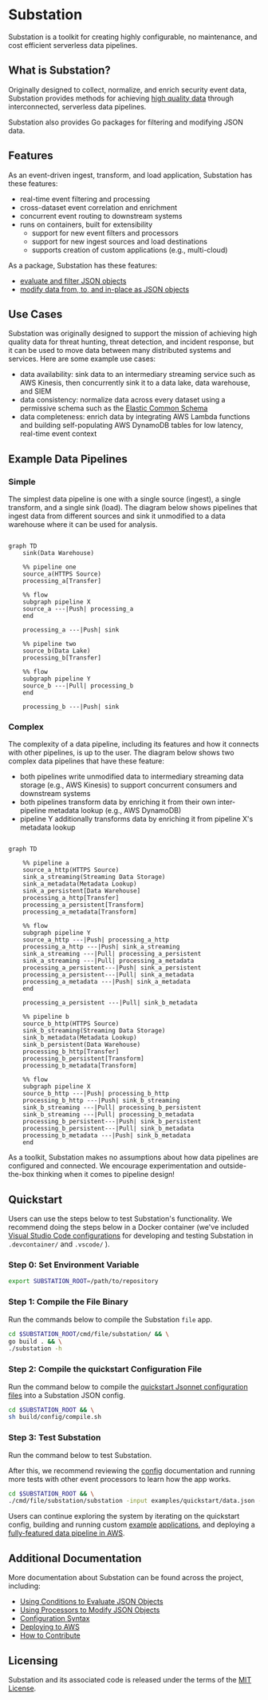 # Substation

Substation is a toolkit for creating highly configurable, no maintenance, and cost efficient serverless data pipelines.

## What is Substation?

Originally designed to collect, normalize, and enrich security event data, Substation provides methods for achieving [high quality data](https://en.wikipedia.org/wiki/Data_quality#Definitions) through interconnected, serverless data pipelines.

Substation also provides Go packages for filtering and modifying JSON data.

## Features

As an event-driven ingest, transform, and load application, Substation has these features:

* real-time event filtering and processing
* cross-dataset event correlation and enrichment
* concurrent event routing to downstream systems
* runs on containers, built for extensibility
  + support for new event filters and processors
  + support for new ingest sources and load destinations
  + supports creation of custom applications (e.g., multi-cloud)

As a package, Substation has these features:

* [evaluate and filter JSON objects](condition/)
* [modify data from, to, and in-place as JSON objects](process/)

## Use Cases

Substation was originally designed to support the mission of achieving high quality data for threat hunting, threat detection, and incident response, but it can be used to move data between many distributed systems and services. Here are some example use cases:

* data availability: sink data to an intermediary streaming service such as AWS Kinesis, then concurrently sink it to a data lake, data warehouse, and SIEM
* data consistency: normalize data across every dataset using a permissive schema such as the [Elastic Common Schema](https://www.elastic.co/guide/en/ecs/current/index.html)
* data completeness: enrich data by integrating AWS Lambda functions and building self-populating AWS DynamoDB tables for low latency, real-time event context

## Example Data Pipelines

### Simple

The simplest data pipeline is one with a single source (ingest), a single transform, and a single sink (load). The diagram below shows pipelines that ingest data from different sources and sink it unmodified to a data warehouse where it can be used for analysis.

```mermaid

graph TD
    sink(Data Warehouse)

    %% pipeline one
    source_a(HTTPS Source)
    processing_a[Transfer]

    %% flow
    subgraph pipeline X
    source_a ---|Push| processing_a
    end

    processing_a ---|Push| sink

    %% pipeline two
    source_b(Data Lake)
    processing_b[Transfer]

    %% flow
    subgraph pipeline Y
    source_b ---|Pull| processing_b
    end

    processing_b ---|Push| sink
```

### Complex

The complexity of a data pipeline, including its features and how it connects with other pipelines, is up to the user. The diagram below shows two complex data pipelines that have these feature:

* both pipelines write unmodified data to intermediary streaming data storage (e.g., AWS Kinesis) to support concurrent consumers and downstream systems
* both pipelines transform data by enriching it from their own inter-pipeline metadata lookup (e.g., AWS DynamoDB)
* pipeline Y additionally transforms data by enriching it from pipeline X's metadata lookup

```mermaid

graph TD

    %% pipeline a
    source_a_http(HTTPS Source)
    sink_a_streaming(Streaming Data Storage)
    sink_a_metadata(Metadata Lookup)
    sink_a_persistent[Data Warehouse]
    processing_a_http[Transfer]
    processing_a_persistent[Transform]
    processing_a_metadata[Transform]

    %% flow
    subgraph pipeline Y
    source_a_http ---|Push| processing_a_http
    processing_a_http ---|Push| sink_a_streaming
    sink_a_streaming ---|Pull| processing_a_persistent
    sink_a_streaming ---|Pull| processing_a_metadata
    processing_a_persistent---|Push| sink_a_persistent
    processing_a_persistent---|Pull| sink_a_metadata
    processing_a_metadata ---|Push| sink_a_metadata
    end

    processing_a_persistent ---|Pull| sink_b_metadata

    %% pipeline b
    source_b_http(HTTPS Source)
    sink_b_streaming(Streaming Data Storage)
    sink_b_metadata(Metadata Lookup)
    sink_b_persistent(Data Warehouse)
    processing_b_http[Transfer]
    processing_b_persistent[Transform]
    processing_b_metadata[Transform]

    %% flow
    subgraph pipeline X
    source_b_http ---|Push| processing_b_http
    processing_b_http ---|Push| sink_b_streaming
    sink_b_streaming ---|Pull| processing_b_persistent
    sink_b_streaming ---|Pull| processing_b_metadata
    processing_b_persistent---|Push| sink_b_persistent
    processing_b_persistent---|Pull| sink_b_metadata
    processing_b_metadata ---|Push| sink_b_metadata
    end
```

As a toolkit, Substation makes no assumptions about how data pipelines are configured and connected. We encourage experimentation and outside-the-box thinking when it comes to pipeline design!

## Quickstart

Users can use the steps below to test Substation's functionality. We recommend doing the steps below in a Docker container (we've included [Visual Studio Code configurations](https://code.visualstudio.com/docs/remote/containers) for developing and testing Substation in `.devcontainer/` and `.vscode/` ).

### Step 0: Set Environment Variable

```bash
export SUBSTATION_ROOT=/path/to/repository
```

### Step 1: Compile the File Binary

Run the commands below to compile the Substation `file` app.

```bash
cd $SUBSTATION_ROOT/cmd/file/substation/ && \
go build . && \
./substation -h
```

### Step 2: Compile the quickstart Configuration File

Run the command below to compile the [quickstart Jsonnet configuration files](examples/quickstart/) into a Substation JSON config.

```bash
cd $SUBSTATION_ROOT && \
sh build/config/compile.sh
```

### Step 3: Test Substation

Run the command below to test Substation. 

After this, we recommend reviewing the [config](/config/) documentation and running more tests with other event processors to learn how the app works.

```bash
cd $SUBSTATION_ROOT && \
./cmd/file/substation/substation -input examples/quickstart/data.json -config examples/quickstart/config.json
```

Users can continue exploring the system by iterating on the quickstart config, building and running custom [example](/examples/condition/data/) [applications](/examples/process/data/), and deploying a [fully-featured data pipeline in AWS](/examples/aws/).

## Additional Documentation

More documentation about Substation can be found across the project, including:

* [Using Conditions to Evaluate JSON Objects](/condition/)
* [Using Processors to Modify JSON Objects](/process/)
* [Configuration Syntax](/build/config/)
* [Deploying to AWS](/examples/aws/)
* [How to Contribute](/CONTRIBUTING.md)

## Licensing

Substation and its associated code is released under the terms of the [MIT License](LICENSE).
